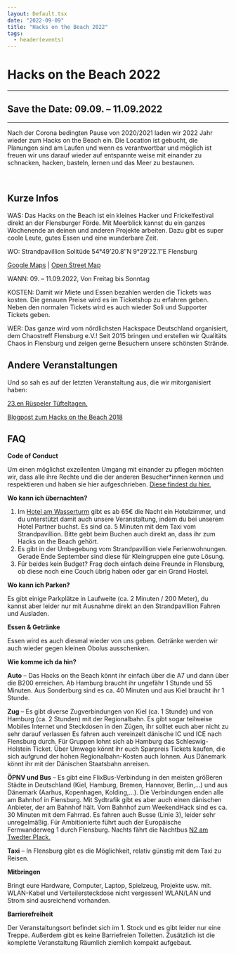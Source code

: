 ```yaml
---
layout: Default.tsx
date: "2022-09-09"
title: "Hacks on the Beach 2022"
tags:
  - header(events)
---
```


# Hacks on the Beach 2022

---

## Save the Date: 09.09. – 11.09.2022

---

Nach der Corona bedingten Pause von 2020/2021 laden wir 2022 Jahr wieder zum
Hacks on the Beach ein. Die Location ist gebucht, die Planungen sind am Laufen
und wenn es verantwortbar und möglich ist freuen wir uns darauf wieder auf
entspannte weise mit einander zu schnacken, hacken, basteln, lernen und das Meer
zu bestaunen.

<a class="btn btn-primary my-2" href="https://tickets.chaostreff-flensburg.de/ctfl/hotb22/" style="color:white">Jetzt
Tickets kaufen</a>

## Kurze Infos

WAS: Das Hacks on the Beach ist ein kleines Hacker und Frickelfestival direkt an
der Flensburger Förde. Mit Meerblick kannst du ein ganzes Wochenende an deinen
und anderen Projekte arbeiten. Dazu gibt es super coole Leute, gutes Essen und
eine wunderbare Zeit.

WO: Strandpavillion Solitüde 54°49’20.8″N 9°29’22.1″E Flensburg

[Google Maps](https://www.google.com/maps/place/Solitude+Restaurant/@54.8213002,9.4866206,17z/data=!4m5!3m4!1s0x47b343af6afc09e5:0x8d4742d2e8b0b4af!8m2!3d54.8207686!4d9.4882353)
|
[Open Street Map](https://www.openstreetmap.org/search?query=54.82238%2C9.48952#map=19/54.82238/9.48952)

WANN: 09. – 11.09.2022, Von Freitag bis Sonntag

KOSTEN: Damit wir Miete und Essen bezahlen werden die Tickets was kosten. Die
genauen Preise wird es im Ticketshop zu erfahren geben. Neben den normalen
Tickets wird es auch wieder Soli und Supporter Tickets geben.

WER: Das ganze wird vom nördlichsten Hackspace Deutschland organisiert, dem
Chaostreff Flensburg e.V.! Seit 2015 bringen und erstellen wir Qualitäts Chaos
in Flensburg und zeigen gerne Besuchern unsere schönsten Strände.

## Andere Veranstaltungen

Und so sah es auf der letzten Veranstaltung aus, die wir mitorganisiert haben:

[23.en Rüspeler Tüfteltagen.](http://xn--rtta-0rab.de/)

[Blogpost zum Hacks on the Beach 2018](https://chaostreff-flensburg.de/2018/cyber-sand-und-strand-beim-hacks-on-the-beach/)

## FAQ

**Code of Conduct**

Um einen möglichst exzellenten Umgang mit einander zu pflegen möchten wir, dass
alle ihre Rechte und die der anderen Besucher*innen kennen und respektieren und
haben sie hier aufgeschrieben.
[Diese findest du hier.](https://chaostreff-flensburg.de/2019/hacks-on-the-beach-2019-code-of-conduct/)

**Wo kann ich übernachten?**

1. Im [Hotel am Wasserturm](https://www.hotel-am-wasserturm.com/) gibt es ab 65€
   die Nacht ein Hotelzimmer, und du unterstützt damit auch unsere
   Veranstaltung, indem du bei unserem Hotel Partner buchst. Es sind ca. 5
   Minuten mit dem Taxi vom Strandpavillion. Bitte gebt beim Buchen auch direkt
   an, dass ihr zum Hacks on the Beach gehört.
2. Es gibt in der Umbegebung vom Strandpavillion viele Ferienwohnungen. Gerade
   Ende September sind diese für Kleingruppen eine gute Lösung.
3. Für beides kein Budget? Frag doch einfach deine Freunde in Flensburg, ob
   diese noch eine Couch übrig haben oder gar ein Grand Hostel.

**Wo kann ich Parken?**

Es gibt einige Parkplätze in Laufweite (ca. 2 Minuten / 200 Meter), du kannst
aber leider nur mit Ausnahme direkt an den Strandpavillion Fahren und Ausladen.

**Essen & Getränke**

Essen wird es auch diesmal wieder von uns geben. Getränke werden wir auch wieder
gegen kleinen Obolus ausschenken.

**Wie komme ich da hin?**

**Auto** – Das Hacks on the Beach könnt ihr einfach über die A7 und dann über
die B200 erreichen. Ab Hamburg braucht ihr ungefähr 1 Stunde und 55 Minuten. Aus
Sonderburg sind es ca. 40 Minuten und aus Kiel braucht ihr 1 Stunde.

**Zug** – Es gibt diverse Zugverbindungen von Kiel (ca. 1 Stunde) und von
Hamburg (ca. 2 Stunden) mit der Regionalbahn. Es gibt sogar teilweise Mobiles
Internet und Steckdosen in den Zügen, ihr solltet euch aber nicht zu sehr darauf
verlassen Es fahren auch vereinzelt dänische IC und ICE nach Flensburg durch.
Für Gruppen lohnt sich ab Hamburg das Schleswig-Holstein Ticket. Über Umwege
könnt ihr euch Sparpreis Tickets kaufen, die sich aufgrund der hohen
Regionalbahn-Kosten auch lohnen. Aus Dänemark könnt ihr mit der Dänischen
Staatsbahn anreisen.

**ÖPNV und Bus** – Es gibt eine FlixBus-Verbindung in den meisten größeren
Städte in Deutschland (Kiel, Hamburg, Bremen, Hannover, Berlin,…) und aus
Dänemark (Aarhus, Kopenhagen, Kolding,…). Die Verbindungen enden alle am Bahnhof
in Flensburg. Mit Sydtrafik gibt es aber auch einen dänischen Anbieter, der am
Bahnhof hält. Vom Bahnhof zum WeekendHack sind es ca. 30 Minuten mit dem
Fahrrad. Es fahren auch Busse (Linie 3), leider sehr unregelmäßig. Für
Ambitionierte führt auch der Europäische Fernwanderweg 1 durch Flensburg. Nachts
fährt die Nachtbus
[N2 am Twedter Plack.](http://www.aktiv-bus.de/fahrplan/linienfahrplaene/PDF-2017_18/Linie-N2-ab-10.12.17.pdf)

**Taxi** – In Flensburg gibt es die Möglichkeit, relativ günstig mit dem Taxi zu
Reisen.

**Mitbringen**

Bringt eure Hardware, Computer, Laptop, Spielzeug, Projekte usw. mit. WLAN-Kabel
und Verteilersteckdose nicht vergessen! WLAN/LAN und Strom sind ausreichend
vorhanden.

**Barrierefreiheit**

Der Veranstaltungsort befindet sich im 1. Stock und es gibt leider nur eine
Treppe. Außerdem gibt es keine Barriefreien Toiletten. Zusätzlich ist die
komplette Veranstaltung Räumlich ziemlich kompakt aufgebaut.
